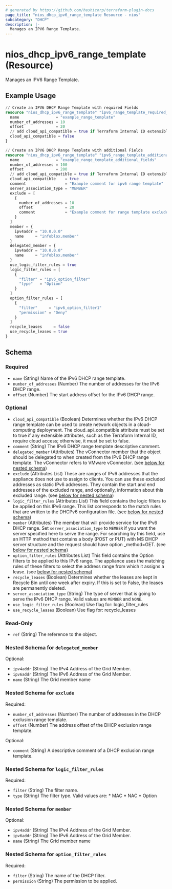 ```yaml
---
# generated by https://github.com/hashicorp/terraform-plugin-docs
page_title: "nios_dhcp_ipv6_range_template Resource - nios"
subcategory: "DHCP"
description: |-
  Manages an IPV6 Range Template.
---
```


# nios_dhcp_ipv6_range_template (Resource)

Manages an IPV6 Range Template.

## Example Usage

```terraform
// Create an IPV6 DHCP Range Template with required Fields
resource "nios_dhcp_ipv6_range_template" "ipv6_range_template_required_fields" {
  name                = "example_range_template"
  number_of_addresses = 10
  offset              = 20
  // add cloud_api_compatible = true if Terraform Internal ID extensible attribute has cloud access
  cloud_api_compatible = false
}

// Create an IPV6 DHCP Range Template with additional Fields
resource "nios_dhcp_ipv6_range_template" "ipv6_range_template_additional_fields" {
  name                = "example_range_template_additional_fields"
  number_of_addresses = 100
  offset              = 200
  // add cloud_api_compatible = true if Terraform Internal ID extensible attribute has cloud access
  cloud_api_compatible    = true
  comment                 = "Example comment for ipv6 range template"
  server_association_type = "MEMBER"
  exclude = [
    {
      number_of_addresses = 10
      offset              = 20
      comment             = "Example comment for range template exclude"
    }
  ]
  member = {
    ipv4addr = "10.0.0.0"
    name     = "infoblox.member"
  }
  delegated_member = {
    ipv4addr = "10.0.0.0"
    name     = "infoblox.member"
  }
  use_logic_filter_rules = true
  logic_filter_rules = [
    {
      "filter" = "ipv6_option_filter"
      "type"   = "Option"
    }
  ]
  option_filter_rules = [
    {
      "filter"     = "ipv6_option_filter1"
      "permission" = "Deny"
    }
  ]
  recycle_leases     = false
  use_recycle_leases = true
}
```

<!-- schema generated by tfplugindocs -->
## Schema

### Required

- `name` (String) Name of the IPv6 DHCP range template.
- `number_of_addresses` (Number) The number of addresses for the IPv6 DHCP range.
- `offset` (Number) The start address offset for the IPv6 DHCP range.

### Optional

- `cloud_api_compatible` (Boolean) Determines whether the IPv6 DHCP range template can be used to create network objects in a cloud-computing deployment. The cloud_api_compatible attribute must be set to true if any extensible attributes, such as the Terraform Internal ID, require cloud access; otherwise, it must be set to false.
- `comment` (String) The IPv6 DHCP range template descriptive comment.
- `delegated_member` (Attributes) The vConnector member that the object should be delegated to when created from the IPv6 DHCP range template. The vConnector refers to VMware vConnector. (see [below for nested schema](#nestedatt--delegated_member))
- `exclude` (Attributes List) These are ranges of IPv6 addresses that the appliance does not use to assign to clients. You can use these excluded addresses as static IPv6 addresses. They contain the start and end addresses of the excluded range, and optionally, information about this excluded range. (see [below for nested schema](#nestedatt--exclude))
- `logic_filter_rules` (Attributes List) This field contains the logic filters to be applied on this IPv6 range. This list corresponds to the match rules that are written to the DHCPv6 configuration file. (see [below for nested schema](#nestedatt--logic_filter_rules))
- `member` (Attributes) The member that will provide service for the IPv6 DHCP range. Set `server_association_type` to `MEMBER` if you want the server specified here to serve the range. For searching by this field, use an HTTP method that contains a body (POST or PUT) with MS DHCP server structure and the request should have option _method=GET. (see [below for nested schema](#nestedatt--member))
- `option_filter_rules` (Attributes List) This field contains the Option filters to be applied to this IPv6 range. The appliance uses the matching rules of these filters to select the address range from which it assigns a lease. (see [below for nested schema](#nestedatt--option_filter_rules))
- `recycle_leases` (Boolean) Determines whether the leases are kept in Recycle Bin until one week after expiry. If this is set to False, the leases are permanently deleted.
- `server_association_type` (String) The type of server that is going to serve the IPv6 DHCP range. Valid values are `MEMBER` and `NONE`.
- `use_logic_filter_rules` (Boolean) Use flag for: logic_filter_rules
- `use_recycle_leases` (Boolean) Use flag for: recycle_leases

### Read-Only

- `ref` (String) The reference to the object.

<a id="nestedatt--delegated_member"></a>
### Nested Schema for `delegated_member`

Optional:

- `ipv4addr` (String) The IPv4 Address of the Grid Member.
- `ipv6addr` (String) The IPv6 Address of the Grid Member.
- `name` (String) The Grid member name


<a id="nestedatt--exclude"></a>
### Nested Schema for `exclude`

Required:

- `number_of_addresses` (Number) The number of addresses in the DHCP exclusion range template.
- `offset` (Number) The address offset of the DHCP exclusion range template.

Optional:

- `comment` (String) A descriptive comment of a DHCP exclusion range template.


<a id="nestedatt--logic_filter_rules"></a>
### Nested Schema for `logic_filter_rules`

Required:

- `filter` (String) The filter name.
- `type` (String) The filter type. Valid values are: * MAC * NAC * Option


<a id="nestedatt--member"></a>
### Nested Schema for `member`

Optional:

- `ipv4addr` (String) The IPv4 Address of the Grid Member.
- `ipv6addr` (String) The IPv6 Address of the Grid Member.
- `name` (String) The Grid member name


<a id="nestedatt--option_filter_rules"></a>
### Nested Schema for `option_filter_rules`

Required:

- `filter` (String) The name of the DHCP filter.
- `permission` (String) The permission to be applied.
